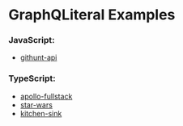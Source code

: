 # GraphQLiteral Examples

### JavaScript:

- [githunt-api](/githunt-api)

### TypeScript:

- [apollo-fullstack](/apollo-fullstack)
- [star-wars](/star-wars)
- [kitchen-sink](/kitchen-sink)
